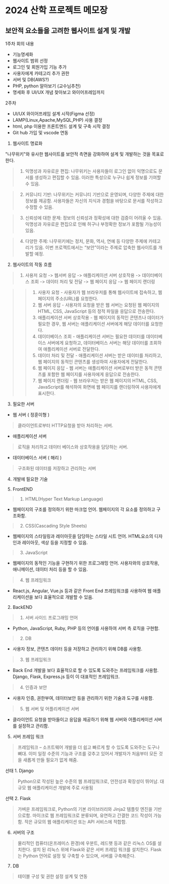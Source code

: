 # 2024 산학 프로젝트 메모장
## 보안적 요소들을 고려한 웹사이트 설계 및 개발

1주차 회의 내용
- 기능명세화
- 웹사이트 범위 선정
- 로그인 및 회원가입 기능 추가
- 사용자에게 카테고리 추가 권한
- 서버 및 DB(AWS?)
- PHP, python 알아보기 (교수님추천)
- 명세화 후 UI/UX 개념 찾아보고 와이어프레임까지


2주차
- UI/UX 와이어프레임 설계 시작(Figma 선정)
- LAMP(Linux,Apache,MySQL,PHP) 사용 결정
- html, php 이용한 프론트엔드 설계 및 구축 시작 결정
- Git hub 가입 및 vscode 연동





1. 웹사이트 명료화

"나무위키"와 유사한 웹사이트를 보안적 측면을 강화하여 설계 및 개발하는 것을 목표로 한다.
> 1. 익명성과 자유로운 편집: 나무위키는 사용자들이 로그인 없이 익명으로도 문서를 생성하고 편집할 수
있음. 이러한 특성으로 누구나 쉽게 정보를 기여할 수 있음. 

> 2. 커뮤니티 기반: 나무위키는 커뮤니티 기반으로 운영되며, 다양한 주제에 대한 정보를 제공함. 사용자들은 자신의 지식과 경험을 바탕으로 문서를 작성하고 수정할 수 있음. 

> 3. 신뢰성에 대한 문제: 정보의 신뢰성과 정확성에 대한 검증이 어려울 수 있음. 익명성과 자유로운       편집으로 인해 허구나 부정확한 정보가 포함될 가능성이 있음. 

> 4. 다양한 주제: 나무위키에는 정치, 문화, 역사, 연예 등 다양한 주제에 카테고리가 있음. 이번         프로젝트에서는 “보안”이라는 주제로 압축한 웹사이트를 개발할 예정. 


2. 웹사이트의 작동 흐름

> 1. 사용저 요청 -> 웹서버 응답 -> 애플리케이션 서버 상호작용 -> 데이터베이스 조회 -> 데이터 처리 및 전달 -> 웹 페이지 응답 -> 웹 페이지 랜더링

>   > 1. 사용자 요청 - 사용자가 웹 브라우저를 통해 웹사이트에 접속하고, 웹 페이지의 주소(URL)를 요청한다.
>   > 2. 웹 서버 응답 - 사용자의 요청을 받은 웹 서버는 요청된 웹 페이지의 HTML, CSS, JavaScript 등의 정적 파일을 응답으로 전송한다.
>   > 3. 애플리케이션 서버 상호작용 - 웹 페이지의 동적인 콘텐츠나 데이터가 필요한 경우, 웹 서버는 애플리케이션 서버에게 해당 데이터를 요청한다.
>   > 4. 데이터베이스 조회 - 애플리케이션 서버는 필요한 데이터를 데이터베이스 서버에게 요청하고, 데이터베이스 서버는 해당 데이터를 조회하여 애플리케이션 서버로 전달한다.
>   > 5. 데이터 처리 및 전달 - 애플리케이션 서버는 받은 데이터를 처리하고, 웹 페이지의 동적인 콘텐츠를 생성하여 사용자에게 전달한다.
>   > 6. 웹 페이지 응답 - 웹 서버는 애플리케이션 서버로부터 받은 동적 콘텐츠를 포함한 웹 페이지를 사용자에게 응답으로 전송한다.
>   > 7. 웹 페이지 랜더링 - 웹 브라우저는 받은 웹 페이지의 HTML, CSS, JavaScript를 해석하여 화면에 웹 페이지를 랜더링하여 사용자에게 표시한다.


3. 필요한 서버

- 웹 서버 ( 정훈이형 )
> 클라이언트로부터 HTTP요청을 받아 처리하는 서버. 

- 애플리케이션 서버
> 로직을 처리하고 데이터 베이스와 상호작용을 담당하는 서버.

- 데이터베이스 서버 ( 해리 ) 
> 구조화된 데이터를 저장하고 관리하는 서버



4. 개발에 필요한 기술

1. FrontEND
> 1. HTML(Hyper Text Markup Language) 
- 웹페이지의 구조를 정의하기 위한 마크업 언어. 웹페이지의 각 요소를 정의하고 구조화함. 

> 2. CSS(Cascading Style Sheets) 
- 웹페이지의 스타일링과 레이아웃을 담당하는 스타일 시트 언어. HTML요소의 디자인과 레이아웃, 색상 등을 지정할 수 있음. 

> 3. JavaScript 
- 웹페이지의 동적인 기능을 구현하기 위한 프로그래밍 언어. 사용자와의 상호작용, 애니메이션, 데이터 처리 등을 할 수 있음. 

> 4. 웹 프레임워크 
- React.js, Angular, Vue.js 등과 같은 Front End 프레임워크를 사용하여 웹 애플리케이션을 보다 효율적으로 개발할 수 있음.  

2. BackEND
> 1. 서버 사이드 프로그래밍 언어 
- Python, JavaScript, Ruby, PHP 등의 언어를 사용하여 서버 측 로직을 구현함. 

> 2. DB 
- 사용자 정보, 콘텐츠 데이터 등을 저장하고 관리하기 위해 DB를 사용함. 

> 3. 웹 프레임워크 
- Back End 개발을 보다 효율적으로 할 수 있도록 도와주는 프레임워크를 사용함. Django, Flask, Express.js 등이 이 대표적인 프레임워크. 

> 4. 인증과 보안 
- 사용자 인증, 권한부여, 데이터보안 등을 관리하기 위한 기술과 도구를 사용함. 

> 5. 웹 서버 및 어플리케이션 서버 
- 클라이언트 요청을 받아들이고 응답을 제공하기 위해 웹 서버와 어플리케이션 서버를 설정하고 관리함.



5. 서버 프레임 워크
> 프레임워크 – 소프트웨어 개발을 더 쉽고 빠르게 할 수 있도록 도와주는 도구나 뼈대. 이미 일정 수준의 기능과 구조를 갖추고 있어서 개발자가 처음부터 모든 것을 새롭게 만들 필요가 없게 해줌. 

선태 1. Django
> Python으로 작성된 높은 수준의 웹 프레임워크로, 안전성과 확장성이 뛰어남. 대규모 웹 애플리케이션 개발에 주로 사용됨

선택 2. Flask
> 가벼운 프레임워크로, Python의 기본 라이브러리와 Jinja2 템플릿 엔진을 기반으로함. 마이크로 웹 프레임워크로 분류되며, 유연하고 간결한 코드 작성이 가능함. 작은 규모의 웹 애플리케이션 또는 API 서비스에 적합함.


6. 서버의 구조
> 물리적인 컴퓨터(온프레미스 환경)에 우분트, 레드햇 등과 같은 리눅스 OS를 설치한다. 
설치 된 리눅스 위에 Flask와 같은 서버 프레임 워크를 설치한다.
Flask는 Python 언어로 설정 및 구축할 수 있으며, 서버를 구축해준다.


7. DB
> 테이블 구성 및 권한 설정
> 설계 및 연동